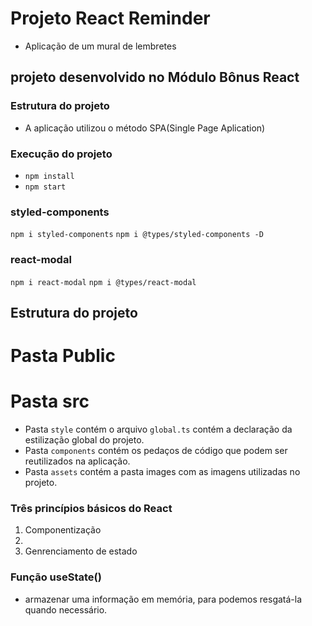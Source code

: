 # Projeto React Reminder

- Aplicação de um mural de lembretes

## projeto desenvolvido no Módulo Bônus React

### Estrutura do projeto

- A aplicação utilizou o método SPA(Single Page Aplication)


### Execução do projeto

- `npm install`
- `npm start`

### styled-components

 `npm i styled-components`
 `npm i @types/styled-components -D`


### react-modal
`npm i react-modal`
`npm i @types/react-modal`
 ## Estrutura do projeto

 # Pasta Public

 # Pasta src

 - Pasta `style` contém o arquivo `global.ts` contém a declaração da estilização global do projeto.
 - Pasta `components` contém os pedaços de código que podem ser reutilizados na aplicação.
 - Pasta `assets` contém a pasta images com as imagens utilizadas no projeto.

###  Três princípios básicos do React

1. Componentização
2. 
3. Genrenciamento de estado

### Função useState()
- armazenar uma informação em memória, para podemos resgatá-la quando necessário.